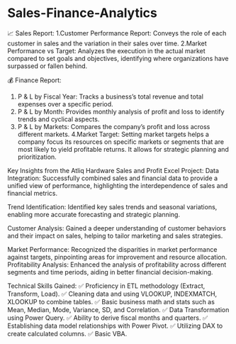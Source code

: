 # Sales-Finance-Analytics
📈 Sales Report:
1.Customer Performance Report: Conveys the role of each customer in sales and the variation in their sales over time.
2.Market Performance vs Target: Analyzes the execution in the actual market compared to set goals and objectives, identifying where organizations have surpassed or fallen behind.


💰 Finance Report:
1. P & L by Fiscal Year: Tracks a business’s total revenue and total expenses over a specific period.
2. P & L by Month: Provides monthly analysis of profit and loss to identify trends and cyclical aspects.
3. P & L by Markets: Compares the company’s profit and loss across different markets.
4.Market Target: Setting market targets helps a company focus its resources on specific markets or segments that are most likely to yield profitable returns. It allows for strategic planning and prioritization.

Key Insights from the Atliq Hardware Sales and Profit Excel Project:
Data Integration: Successfully combined sales and financial data to provide a unified view of performance, highlighting the interdependence of sales and financial metrics.

Trend Identification: Identified key sales trends and seasonal variations, enabling more accurate forecasting and strategic planning.

Customer Analysis: Gained a deeper understanding of customer behaviors and their impact on sales, helping to tailor marketing and sales strategies.

Market Performance: Recognized the disparities in market performance against targets, pinpointing areas for improvement and resource allocation.
Profitability Analysis: Enhanced the analysis of profitability across different segments and time periods, aiding in better financial decision-making.

Technical Skills Gained:
✅ Proficiency in ETL methodology (Extract, Transform, Load).
✅ Cleaning data and using VLOOKUP, INDEXMATCH, XLOOKUP to combine tables.
✅ Basic business math and stats such as Mean, Median, Mode, Variance, SD, and Correlation.
✅ Data Transformation using Power Query.
✅ Ability to derive fiscal months and quarters.
✅ Establishing data model relationships with Power Pivot.
✅ Utilizing DAX to create calculated columns.
✅ Basic VBA.
